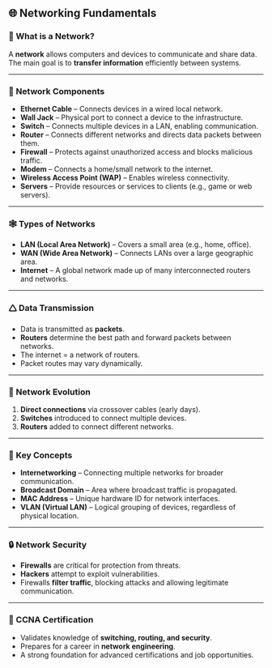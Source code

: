 ## 🌐 Networking Fundamentals 

### 📌 What is a Network?

A **network** allows computers and devices to communicate and share data. The main goal is to **transfer information** efficiently between systems.

---

### 🧱 Network Components

* **Ethernet Cable** – Connects devices in a wired local network.
* **Wall Jack** – Physical port to connect a device to the infrastructure.
* **Switch** – Connects multiple devices in a LAN, enabling communication.
* **Router** – Connects different networks and directs data packets between them.
* **Firewall** – Protects against unauthorized access and blocks malicious traffic.
* **Modem** – Connects a home/small network to the internet.
* **Wireless Access Point (WAP)** – Enables wireless connectivity.
* **Servers** – Provide resources or services to clients (e.g., game or web servers).

---

### 🕸️ Types of Networks

* **LAN (Local Area Network)** – Covers a small area (e.g., home, office).
* **WAN (Wide Area Network)** – Connects LANs over a large geographic area.
* **Internet** – A global network made up of many interconnected routers and networks.

---

### 🛆 Data Transmission

* Data is transmitted as **packets**.
* **Routers** determine the best path and forward packets between networks.
* The internet = a network of routers.
* Packet routes may vary dynamically.

---

### 🦠 Network Evolution

1. **Direct connections** via crossover cables (early days).
2. **Switches** introduced to connect multiple devices.
3. **Routers** added to connect different networks.

---

### 🧠 Key Concepts

* **Internetworking** – Connecting multiple networks for broader communication.
* **Broadcast Domain** – Area where broadcast traffic is propagated.
* **MAC Address** – Unique hardware ID for network interfaces.
* **VLAN (Virtual LAN)** – Logical grouping of devices, regardless of physical location.

---

### 🔒 Network Security

* **Firewalls** are critical for protection from threats.
* **Hackers** attempt to exploit vulnerabilities.
* Firewalls **filter traffic**, blocking attacks and allowing legitimate communication.

---

### 🏅 CCNA Certification

* Validates knowledge of **switching, routing, and security**.
* Prepares for a career in **network engineering**.
* A strong foundation for advanced certifications and job opportunities.
